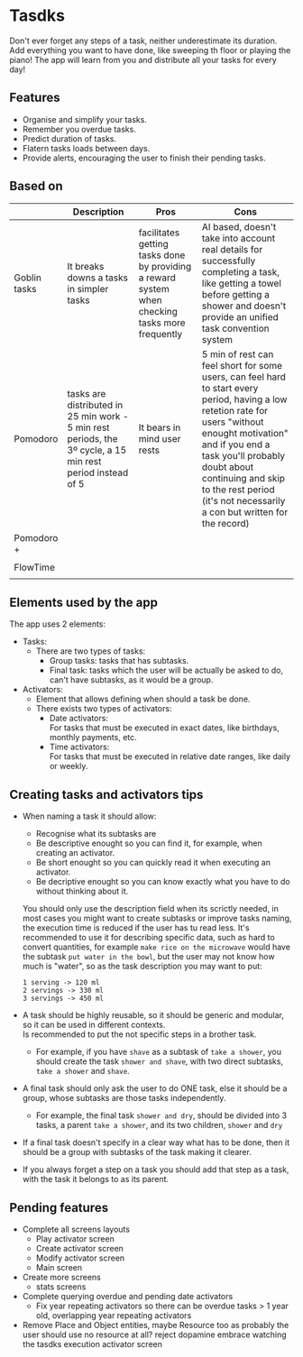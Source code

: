 # Tasdks

Don't ever forget any steps of a task, neither underestimate its duration.
Add everything you want to have done, like sweeping th floor or playing the piano! The app will learn from you and distribute all your tasks for every day!

## Features

- Organise and simplify your tasks.
- Remember you overdue tasks.
- Predict duration of tasks.
- Flatern tasks loads between days.
- Provide alerts, encouraging the user to finish their pending tasks.

## Based on

|              | Description                                                                                                | Pros                                                                                            | Cons                                                                                                                                                                                                                                                                                                 |
|--------------|------------------------------------------------------------------------------------------------------------|-------------------------------------------------------------------------------------------------|------------------------------------------------------------------------------------------------------------------------------------------------------------------------------------------------------------------------------------------------------------------------------------------------------|
| Goblin tasks | It breaks downs a tasks in simpler tasks                                                                   | facilitates getting tasks done by providing a reward system when checking tasks more frequently | AI based, doesn't take into account real details for successfully completing a task, like getting a towel before getting a shower and doesn't provide an unified task convention system                                                                                                              |
| Pomodoro     | tasks are distributed in 25 min work - 5 min rest periods, the 3º cycle, a 15 min rest period instead of 5 | It bears in mind user rests                                                                     | 5 min of rest can feel short for some users, can feel hard to start every period, having a low retetion rate for users "without enought motivation" and if you end a task you'll probably doubt about continuing and skip to the rest period (it's not necessarily a con but written for the record) |
| Pomodoro +   |                                                                                                            |                                                                                                 |                                                                                                                                                                                                                                                                                                      |
|              |                                                                                                            |                                                                                                 |                                                                                                                                                                                                                                                                                                      |
| FlowTime     |                                                                                                            |                                                                                                 |                                                                                                                                                                                                                                                                                                      |
|              |                                                                                                            |                                                                                                 |                                                                                                                                                                                                                                                                                                      |

## Elements used by the app

The app uses 2 elements:

- Tasks:
  - There are two types of tasks:
    - Group tasks: tasks that has subtasks.
    - Final task: tasks which the user will be actually be asked to do, can't have subtasks, as it
      would be a group.
- Activators:
  - Element that allows defining when should a task be done.
  - There exists two types of activators:
    - Date activators:   
      For tasks that must be executed in exact dates, like birthdays, monthly payments, etc.
    - Time activators:  
      For tasks that must be executed in relative date ranges, like daily or weekly.

## Creating tasks and activators tips

- When naming a task it should allow:
  - Recognise what its subtasks are 
  - Be descriptive enought so you can find it, for example, when creating an activator.
  - Be short enought so you can quickly read it when executing an activator.
  - Be decriptive enought so you can know exactly what you have to do without thinking about it.

  You should only use the description field when its scrictly needed, in most cases you might want to create subtasks or improve tasks naming, the execution time is reduced if the user has tu read less.
  It's recommended to use it for describing specific data, such as hard to convert quantities, for example `make rice on the microwave` would have the subtask `put water in the bowl`, but the user may not know how much is "water", so as the task description you may want to put:  
  ```
  1 serving -> 120 ml  
  2 servings -> 330 ml
  3 servings -> 450 ml
  ```
- A task should be highly reusable, so it should be generic and modular, so it can be used in
  different contexts.  
  Is recommended to put the not specific steps in a brother task.
  - For example, if you have `shave` as a subtask of `take a shower`, you should create the
    task `shower and shave`, with two direct subtasks, `take a shower` and `shave`.
- A final task should only ask the user to do ONE task, else it should be a group, whose subtasks are those tasks independently.
  - For example, the final task `shower and dry`, should be divided into 3 tasks, a
    parent `take a shower`, and its two children, `shower` and `dry`
- If a final task doesn't specify in a clear way what has to be done, then it should be a group with subtasks of the task making it clearer.
- If you always forget a step on a task you should add that step as a task, with the task it belongs to as its parent.

## Pending features
- Complete all screens layouts
  - Play activator screen
  - Create activator screen
  - Modify activator screen
  - Main screen
- Create more screens
  - stats screens
- Complete querying overdue and pending date activators
  - Fix year repeating activators so there can be overdue tasks > 1 year old, overlapping year
    repeating activators
- Remove Place and Object entities, maybe Resource too as probably the user should use no resource at all? reject dopamine embrace watching the tasdks execution activator screen
